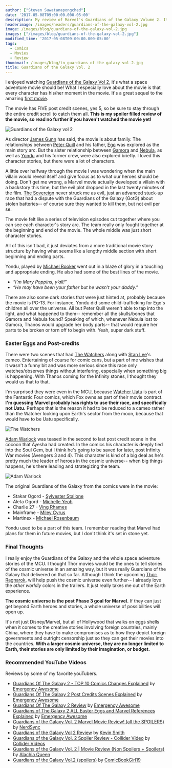 ```yaml
---
author: ["Steven Suwatanapongched"]
date: '2017-05-08T09:00:00.000-05:00'
description: My review of Marvel's Guardians of the Galaxy Volume 2. It's very good, just don't read too far down if you haven't watched the movie yet.
headerimage: /images/headers/guardians-of-the-galaxy-vol-2.jpg
image: /images/blog/guardians-of-the-galaxy-vol-2.jpg
images: ["/images/blog/guardians-of-the-galaxy-vol-2.jpg"]
modified_time: '2017-05-08T09:00:00.000-05:00'
tags:
  - Comics
  - Movies
  - Review
thumbnail: /images/blog/tn_guardians-of-the-galaxy-vol-2.jpg
title: Guardians of the Galaxy Vol. 2
---
```



I enjoyed watching [Guardians of the Galaxy Vol 2](http://www.imdb.com/title/tt3896198/), it's what a space adventure movie should be! What I especially love about the movie is that every character has his/her moment in the movie. It's a great sequel to the amazing [first movie](http://www.imdb.com/title/tt2015381/).

The movie has FIVE post credit scenes, yes 5, so be sure to stay through the entire credit scroll to catch them all. **This is my spoiler filled review of the movie, so read no further if you haven't watched the movie yet!**

![Guardians of the Galaxy vol 2](/images/blog/guardians-of-the-galaxy-vol-2.jpg)

As director [James Gunn](http://www.imdb.com/name/nm0348181/) has said, the movie is about family. The relationships between [Peter Quill](https://en.wikipedia.org/wiki/Star-Lord) and his father, [Ego](https://en.wikipedia.org/wiki/Ego_the_Living_Planet) was explored as the main story arc. But the sister relationship between  [Gamora](https://en.wikipedia.org/wiki/Gamora) and [Nebula](https://en.wikipedia.org/wiki/Nebula_(comics)),  as well as [Yondu](https://en.wikipedia.org/wiki/Yondu) and his former crew, were also explored briefly. I loved this character stories, but there were a lot of characters.

A little over halfway through the movie I was wondering when the main villain would reveal itself and give focus as to what our heroes should be doing. Don't get me wrong, a Marvel movie actually developed a villain with a backstory this time, but the evil plot dropped in the last twenty minutes of the film. [The Sovereign](http://marvelcinematicuniverse.wikia.com/wiki/Sovereign) never struck me as evil, just an advanced stuck-up race that had a dispute with the Guardians of the Galaxy (GotG) about stolen batteries-- of course sure they wanted to kill them, but not evil per se.

The movie felt like a series of television episodes cut together where you can see each character's story arc. The team really only fought together at the beginning and end of the movie. The whole middle was just short character stories.

All of this isn't bad, it just deviates from a more traditional movie story structure by having what seems like a lengthy middle section with short beginning and ending parts.

Yondu, played by [Michael Rooker](http://www.imdb.com/name/nm0740264/?ref_=ttfc_fc_cl_t6) went out in a blaze of glory in a touching and appropriate ending. He also had some of the best lines of the movie.

 * *“I’m Mary Poppins, y’all!”*
 * *“He may have been your father but he wasn’t your daddy.”*

There are also some dark stories that were just hinted at, probably because the movie is PG-13. For instance, Yondu did some child-trafficking for Ego's children all over the universe. All but Peter Quill weren't able to tap into the light, and what happened to them-- remember all the skulls/bones that Gamora and Nebula found? Speaking of which, whenever Nebula lost to Gamora, Thanos would upgrade her body parts-- that would require her parts to be broken or torn off to begin with. Yeah, super dark stuff.

### Easter Eggs and Post-credits

There were two scenes that had [The Watchers](https://en.wikipedia.org/wiki/Watcher_(comics)) along with [Stan Lee](https://en.wikipedia.org/wiki/Stan_Lee)'s cameo. Entertaining of course for comic cans, but a part of me wishes that it wasn't a funny bit and was more serious since this race only watches/observes things without interfering, especially when something big is happening. With Thanos coming for the Infinity stones, I thought they would us that to that.

I'm surprised they were even in the MCU, because [Watcher Uatu](https://en.wikipedia.org/wiki/Uatu) is part of the Fantastic Four comics, which Fox owns as part of their movie contract. **I'm guessing Marvel probably has rights to use their race, and specifically not Uatu.** Perhaps that is the reason it had to be reduced to a cameo rather than the Watcher looking upon Earth's sector from the moon, because that would have to be Uatu specifically.

![The Watchers](/images/blog/the-watchers.jpg)

[Adam Warlock](https://en.wikipedia.org/wiki/Adam_Warlock) was teased in the second to last post credit scene in the cocoon that Ayesha had created. In the comics his character is deeply tied into the Soul Gem, but I think he's going to be saved for later, post Infinity War movies (Avengers 3 and 4). This character is kind of a big deal as he's pretty much the leader of heroes in the cosmic universe-- when big things happens, he's there leading and strategizing the team.

![Adam Warlock](/images/blog/adam-warlock.jpg)

The original Guardians of the Galaxy from the comics were in the movie:

* Stakar Ogord - [Sylvester Stallone](http://www.imdb.com/name/nm0000230/)
* Aleta Ogord - [Michelle Yeoh](http://www.imdb.com/name/nm0000706/)
* Charlie 27 - [Ving Rhames](http://www.imdb.com/name/nm0000609/)
* Mainframe - [Miley Cyrus](http://www.imdb.com/name/nm1415323/)
* Martinex - [Michael Rosenbaum](http://www.imdb.com/name/nm0742146/)

Yondu used to be a part of this team. I remember reading that Marvel had plans for them in future movies, but I don't think it's set in stone yet.

### Final Thoughts

I really enjoy the Guardians of the Galaxy and the whole space adventure stories of the MCU. I thought Thor movies would be the ones to tell stories of the cosmic universe in an amazing way, but it was really Guardians of the Galaxy that delivered on that so far. Although I think the upcoming [Thor: Ragnarok](http://www.imdb.com/title/tt3501632/), will help push the cosmic universe even further-- I already love the *other worldly* colors in the trailers. It just really takes me out of the Earth experience.

**The cosmic universe is the post Phase 3 goal for Marvel.** If they can just get beyond Earth heroes and stories, a whole universe of possibilities will open up.

It's not just Disney/Marvel, but all of Hollywood that walks on eggs shells when it comes to the creative stories involving foreign countries, mainly China, where they have to make compromises as to how they depict foreign governments and outright censorship just so they can get their movies into the countries. **With a larger cosmic universe, they are no longer limited to Earth, their stories are only limited by their imagination, or budget.**


### Recommended YouTube Videos

Reviews by some of my favorite youTubers.

* [Guardians Of The Galaxy 2 - TOP 10 Comics Changes Explained](https://www.youtube.com/watch?v=skAiRR-F4uM) by [Emergency Awesome](https://www.youtube.com/user/emergencyawesome/)
* [Guardians Of The Galaxy 2 Post Credits Scenes Explained](https://www.youtube.com/watch?v=JYfsoT832-o) by [Emergency Awesome](https://www.youtube.com/user/emergencyawesome/)
* [Guardians Of The Galaxy 2 Review](https://www.youtube.com/watch?v=1jfWL5GV--c) by [Emergency Awesome](https://www.youtube.com/user/emergencyawesome/)
* [Guardians of The Galaxy 2 ALL Easter Eggs and Marvel References Explained](https://www.youtube.com/watch?v=nml5BwNMjZA) by [Emergency Awesome](https://www.youtube.com/user/emergencyawesome/)
* [Guardians of the Galaxy Vol. 2 Marvel Movie Review! (all the SPOILERS)](https://www.youtube.com/watch?v=IG0AQ4lwwXY&t=3122s) by [NerdSync](https://www.youtube.com/user/NerdSyncProductions)
* [Guardians of the Galaxy Vol 2 Review](https://www.youtube.com/watch?v=p0GOWiNPK64) by [Kevin Smith](https://www.youtube.com/user/KevinSmith37)
* [Guardians of the Galaxy Vol. 2 Spoiler Review - Collider Video](https://www.youtube.com/watch?v=cfnNeon9gZw) by [Collider Videos](https://www.youtube.com/user/ColliderVideos)
* [Guardians of the Galaxy Vol. 2 | Movie Review (Non Spoilers + Spoilers)](https://www.youtube.com/watch?v=ULXKqYsP1ig) by [Alachia Queen](https://www.youtube.com/user/queenalachia)
* [Guardians of the Galaxy Vol.2 (spoilers)](https://www.youtube.com/watch?v=wo_wYf63d-E) by [ComicBookGirl19](https://www.youtube.com/user/comicbookgirl19)
